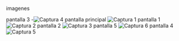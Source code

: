 imagenes 

pantalla 3
-![Captura 4](https://github.com/user-attachments/assets/a22cfb92-b2fe-4a2b-ad4f-d64ab5c75e0e)
pantalla principal
![Captura 1](https://github.com/user-attachments/assets/df753c6f-6027-4bf0-b376-37a359bfeb11)
pantalla 1
![Captura 2](https://github.com/user-attachments/assets/ff91459b-e294-4ace-a4b8-d441a98f51c3)
pantalla 2
![Captura 3](https://github.com/user-attachments/assets/4d157433-1738-4c4b-ac10-a15cc6f3bc3f)
pantalla 5
![Captura 6](https://github.com/user-attachments/assets/6daeb309-4398-4a1a-822c-35299a0a2028)
pantalla 4
![Captura 5](https://github.com/user-attachments/assets/f9649fb0-2e7b-48f8-8e4e-516a206c2e6b)
